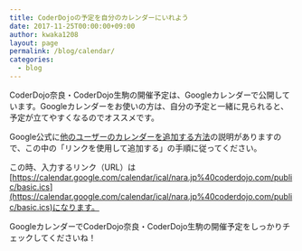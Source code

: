 ```yaml
---
title: CoderDojoの予定を自分のカレンダーにいれよう
date: 2017-11-25T00:00:00+09:00
author: kwaka1208
layout: page
permalink: /blog/calendar/
categories:
  - blog
---
```

CoderDojo奈良・CoderDojo生駒の開催予定は、Googleカレンダーで公開しています。Googleカレンダーをお使いの方は、自分の予定と一緒に見られると、予定が立てやすくなるのでオススメです。

Google公式に[他のユーザーのカレンダーを追加する方法](https://support.google.com/calendar/answer/37100?co=GENIE.Platform%3DDesktop&hl=ja)の説明がありますので、この中の「リンクを使用して追加する」の手順に従ってください。

この時、入力するリンク（URL）は[https://calendar.google.com/calendar/ical/nara.jp%40coderdojo.com/public/basic.ics](https://calendar.google.com/calendar/ical/nara.jp%40coderdojo.com/public/basic.ics)になります。

GoogleカレンダーでCoderDojo奈良・CoderDojo生駒の開催予定をしっかりチェックしてくださいね！